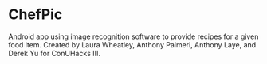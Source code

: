# ChefPic
Android app using image recognition software to provide recipes for a given food item.
Created by Laura Wheatley, Anthony Palmeri, Anthony Laye, and Derek Yu for ConUHacks III.
